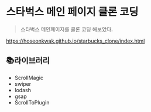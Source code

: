 # 스타벅스 메인 페이지 클론 코딩

> 스타벅스 메인페이지를 클론 코딩 해보았다.

https://hoseonkwak.github.io/starbucks_clone/index.html

## 📚라이브러리

- ScrollMagic
- swiper
- lodash
- gsap
- ScrollToPlugin
